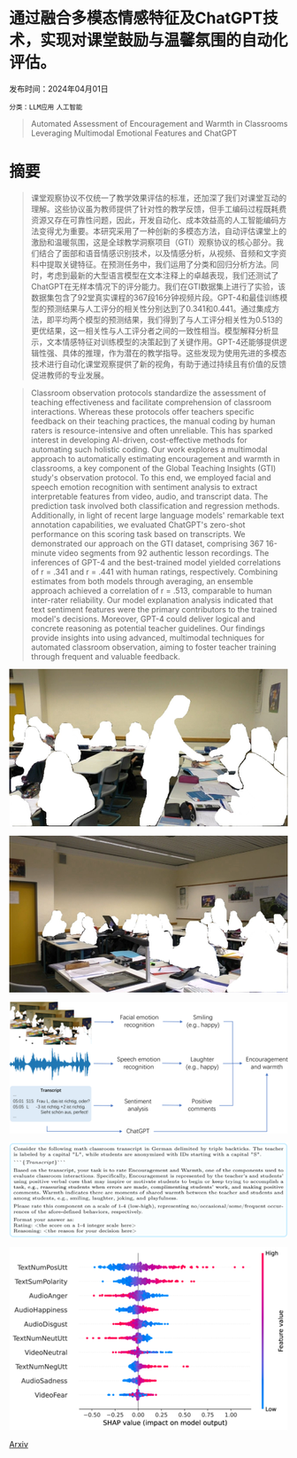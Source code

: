 # 通过融合多模态情感特征及ChatGPT技术，实现对课堂鼓励与温馨氛围的自动化评估。

发布时间：2024年04月01日

`分类：LLM应用` `人工智能`

> Automated Assessment of Encouragement and Warmth in Classrooms Leveraging Multimodal Emotional Features and ChatGPT

# 摘要

> 课堂观察协议不仅统一了教学效果评估的标准，还加深了我们对课堂互动的理解。这些协议虽为教师提供了针对性的教学反馈，但手工编码过程既耗费资源又存在可靠性问题，因此，开发自动化、成本效益高的人工智能编码方法变得尤为重要。本研究采用了一种创新的多模态方法，自动评估课堂上的激励和温暖氛围，这是全球教学洞察项目（GTI）观察协议的核心部分。我们结合了面部和语音情感识别技术，以及情感分析，从视频、音频和文字资料中提取关键特征。在预测任务中，我们运用了分类和回归分析方法。同时，考虑到最新的大型语言模型在文本注释上的卓越表现，我们还测试了ChatGPT在无样本情况下的评分能力。我们在GTI数据集上进行了实验，该数据集包含了92堂真实课程的367段16分钟视频片段。GPT-4和最佳训练模型的预测结果与人工评分的相关性分别达到了0.341和0.441。通过集成方法，即平均两个模型的预测结果，我们得到了与人工评分相关性为0.513的更优结果，这一相关性与人工评分者之间的一致性相当。模型解释分析显示，文本情感特征对训练模型的决策起到了关键作用。GPT-4还能够提供逻辑性强、具体的推理，作为潜在的教学指导。这些发现为使用先进的多模态技术进行自动化课堂观察提供了新的视角，有助于通过持续且有价值的反馈促进教师的专业发展。

> Classroom observation protocols standardize the assessment of teaching effectiveness and facilitate comprehension of classroom interactions. Whereas these protocols offer teachers specific feedback on their teaching practices, the manual coding by human raters is resource-intensive and often unreliable. This has sparked interest in developing AI-driven, cost-effective methods for automating such holistic coding. Our work explores a multimodal approach to automatically estimating encouragement and warmth in classrooms, a key component of the Global Teaching Insights (GTI) study's observation protocol. To this end, we employed facial and speech emotion recognition with sentiment analysis to extract interpretable features from video, audio, and transcript data. The prediction task involved both classification and regression methods. Additionally, in light of recent large language models' remarkable text annotation capabilities, we evaluated ChatGPT's zero-shot performance on this scoring task based on transcripts. We demonstrated our approach on the GTI dataset, comprising 367 16-minute video segments from 92 authentic lesson recordings. The inferences of GPT-4 and the best-trained model yielded correlations of r = .341 and r = .441 with human ratings, respectively. Combining estimates from both models through averaging, an ensemble approach achieved a correlation of r = .513, comparable to human inter-rater reliability. Our model explanation analysis indicated that text sentiment features were the primary contributors to the trained model's decisions. Moreover, GPT-4 could deliver logical and concrete reasoning as potential teacher guidelines. Our findings provide insights into using advanced, multimodal techniques for automated classroom observation, aiming to foster teacher training through frequent and valuable feedback.

![通过融合多模态情感特征及ChatGPT技术，实现对课堂鼓励与温馨氛围的自动化评估。](../../../paper_images/2404.15310/x1.png)

![通过融合多模态情感特征及ChatGPT技术，实现对课堂鼓励与温馨氛围的自动化评估。](../../../paper_images/2404.15310/x2.png)

![通过融合多模态情感特征及ChatGPT技术，实现对课堂鼓励与温馨氛围的自动化评估。](../../../paper_images/2404.15310/x3.png)

![通过融合多模态情感特征及ChatGPT技术，实现对课堂鼓励与温馨氛围的自动化评估。](../../../paper_images/2404.15310/x4.png)

![通过融合多模态情感特征及ChatGPT技术，实现对课堂鼓励与温馨氛围的自动化评估。](../../../paper_images/2404.15310/x5.png)

[Arxiv](https://arxiv.org/abs/2404.15310)